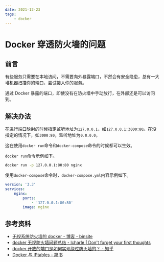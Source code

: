 ```yaml
---
date: 2021-12-23
tags:
    - docker
---
```


# Docker 穿透防火墙的问题

## 前言

有些服务只需要在本地访问，不需要向外暴露端口，不然会有安全隐患，总有一大堆机器扫描你的端口，尝试接入你的服务。

通过 Docker 暴露的端口，即使没有在防火墙中手动放行，在外部还是可以访问到。

## 解决办法

在进行端口映射的时候指定监听地址为`127.0.0.1`，如`127.0.0.1:3000:80`。在没指定的情况下，如`3000:80`，监听地址为`0.0.0.0`。

这在使用`docker run`命令和`docker-compose`命令的时候都可以生效。

`docker run`命令示例如下。

```bash
docker run -p 127.0.0.1:80:80 nginx
```

使用`docker-compose`命令时，`docker-compose.yml`内容示例如下。

```yml
version: '3.3'
services:
    nginx:
        ports:
            - '127.0.0.1:80:80'
        image: nginx
```

## 参考资料

- [无视系统防火墙的 docker - 博客 - binsite](https://www.binss.me/blog/docker-pass-through-system-firewall/)
- [docker 无视防火墙问题总结 - Icharle | Don't forget your first thoughts](https://icharle.com/dockeriptables.html)
- [docker 开放的端口是如何实现绕过防火墙的？ - 知乎](https://www.zhihu.com/question/64616650)
- [Docker 与 IPtables - 简书](https://www.jianshu.com/p/69d3ab177655)

